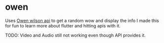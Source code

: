 # owen

Uses [Owen wilson api](https://owen-wilson-wow-api.herokuapp.com/)
to get a random wow and display the info I made this for fun to learn more about flutter and hitting apis with it.

TODO:
Video and Audio still not working even though API provides it.


